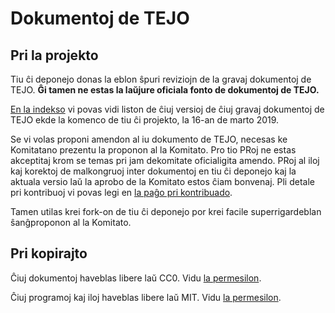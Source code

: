 # Dokumentoj de TEJO
## Pri la projekto
Tiu ĉi deponejo donas la eblon ŝpuri reviziojn de la gravaj dokumentoj de TEJO. **Ĝi tamen ne estas la laŭjure oficiala fonto de dokumentoj de TEJO.**

[En la indekso](INDEKSO.md) vi povas vidi liston de ĉiuj versioj de ĉiuj gravaj dokumentoj de TEJO ekde la komenco de tiu ĉi projekto, la 16-an de marto 2019.

Se vi volas proponi amendon al iu dokumento de TEJO, necesas ke Komitatano prezentu la proponon al la Komitato. Pro tio PRoj ne estas akceptitaj krom se temas pri jam dekomitate oficialigita amendo. PRoj al iloj kaj korektoj de malkongruoj inter dokumentoj en tiu ĉi deponejo kaj la aktuala versio laŭ la aprobo de la Komitato estos ĉiam bonvenaj. Pli detale pri kontribuoj vi povas legi en [la paĝo pri kontribuado](CONTRIBUTING.md).

Tamen utilas krei fork-on de tiu ĉi deponejo por krei facile superrigardeblan ŝanĝproponon al la Komitato.

## Pri kopirajto
Ĉiuj dokumentoj haveblas libere laŭ CC0. Vidu [la permesilon](LICENSE.md).

Ĉiuj programoj kaj iloj haveblas libere laŭ MIT. Vidu [la permesilon](iloj/LICENSE).
